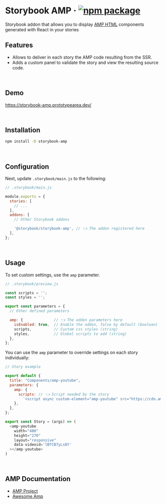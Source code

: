 # Storybook AMP &middot; [![npm package](https://img.shields.io/npm/v/storybook-amp?color=green&label=npm&style=flat-square)](https://www.npmjs.com/package/storybook-amp)

Storybook addon that allows you to display [AMP HTML](https://amp.dev/) components generated with React in your stories

## Features

- Allows to deliver in each story the AMP code resulting from the SSR.
- Adds a custom panel to validate the story and view the resulting source code.

<br />

## Demo

https://storybook-amp.prototypearea.dev/

<br />

## Installation

```sh
npm install -D storybook-amp
```

<br />

## Configuration

Next, update `.storybook/main.js` to the following:

```js
// .storybook/main.js

module.exports = {
  stories: [
    // ...
  ],
  addons: [
    // Other Storybook addons

    '@storybook/storybook-amp', // 👈 The addon registered here
  ],
};
```

<br />

## Usage

To set custom settings, use the  `amp` parameter. 

```js
// .storybook/preview.js

const scripts = '';
const styles = '';

export const parameters = {
  // Other defined parameters

  amp: {              // 👈 The addon parameters here
    isEnabled: true,  // Enable the addon, false by default (boolean)
    scripts,          // Custom css styles (string)
    styles,           // Global scripts to add (string)
  },
};
```

You can use the `amp` parameter to override settings on each story individually:

```js
// Story example

export default {
  title: "Components/amp-youtube",
  parameters: {
    amp: {
      scripts: // 👈 Script needed by the story
        `<script async custom-element="amp-youtube" src="https://cdn.ampproject.org/v0/amp-youtube-0.1.js"></script>`,
    },
  },
};

export const Story = (args) => (
  <amp-youtube
    width="480"
    height="270"
    layout="responsive"
    data-videoid='lBTCB7yLs8Y'
  ></amp-youtube>
)
```
  
<br />

## AMP Documentation

- [AMP Project](https://amp.dev/)
- [Awesome Amp](https://github.com/prototypearea/awesome-amp)
